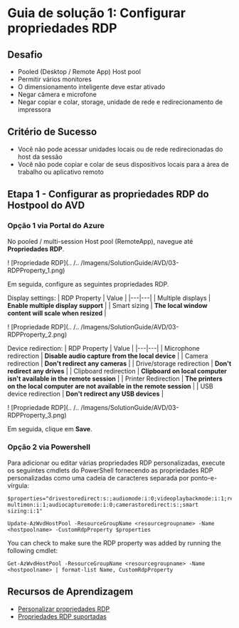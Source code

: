 # Guia de solução 1: Configurar propriedades RDP

## Desafio 

- Pooled (Desktop / Remote App) Host pool 
- Permitir vários monitores
- O dimensionamento inteligente deve estar ativado
- Negar câmera e microfone
- Negar copiar e colar, storage, unidade de rede e redirecionamento de impressora

## Critério de Sucesso

- Você não pode acessar unidades locais ou de rede redirecionadas do host da sessão
- Você não pode copiar e colar de seus dispositivos locais para a área de trabalho ou aplicativo remoto

## Etapa 1 - Configurar as propriedades RDP do Hostpool do AVD 

### Opção 1 via Portal do Azure

No pooled / multi-session Host pool (RemoteApp), navegue até **Propriedades RDP**.

! [Propriedade RDP](.. /.. /Imagens/SolutionGuide/AVD/03-RDPProperty_1.png)
 
Em seguida, configure as seguintes propriedades RDP.

Display settings:
 | RDP Property | Value |
 |---|---|
 | Multiple displays | **Enable multiple display support** |
 | Smart sizing | **The local window content will scale when resized** |

! [Propriedade RDP](.. /.. /Imagens/SolutionGuide/AVD/03-RDPProperty_2.png)

Device redirection:
 | RDP Property | Value |
 |---|---|
 | Microphone redirection | **Disable audio capture from the local device**  |
 | Camera redirection | **Don't redirect any cameras** |
 | Drive/storage redirection | **Don't redirect any drives**  |
 | Clipboard redirection | **Clipboard on local computer isn't available in the remote session** |
 | Printer Redirection | **The printers on the local computer are not available in the remote session** |
 | USB device redirection | **Don't redirect any USB devices** |

! [Propriedade RDP](.. /.. /Imagens/SolutionGuide/AVD/03-RDPProperty_3.png)

Em seguida, clique em **Save**.
 
### Opção 2 via Powershell

Para adicionar ou editar várias propriedades RDP personalizadas, execute os seguintes cmdlets do PowerShell fornecendo as propriedades RDP personalizadas como uma cadeia de caracteres separada por ponto-e-vírgula:

```
$properties="drivestoredirect:s:;audiomode:i:0;videoplaybackmode:i:1;redirectclipboard:i:0;redirectprinters:i:0;devicestoredirect:s:*;redirectcomports:i:1;redirectsmartcards:i:1;usbdevicestoredirect:s:;enablecredsspsupport:i:1;redirectwebauthn:i:1;use multimon:i:1;audiocapturemode:i:0;camerastoredirect:s:;smart sizing:i:1"

Update-AzWvdHostPool -ResourceGroupName <resourcegroupname> -Name <hostpoolname> -CustomRdpProperty $properties
```

You can check to make sure the RDP property was added by running the following cmdlet:
```
Get-AzWvdHostPool -ResourceGroupName <resourcegroupname> -Name <hostpoolname> | format-list Name, CustomRdpProperty
```


## Recursos de Aprendizagem
- [Personalizar propriedades RDP](https://learn.microsoft.com/en-us/azure/virtual-desktop/customize-rdp-properties)
- [Propriedades RDP suportadas](https://learn.microsoft.com/en-us/windows-server/remote/remote-desktop-services/clients/rdp-files)
